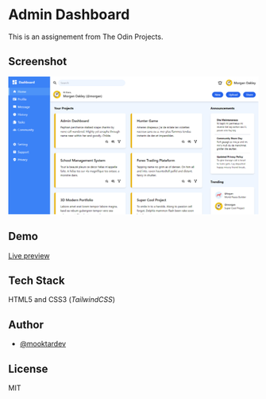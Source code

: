 # Admin Dashboard
This is an assignement from The Odin Projects.


## Screenshot
![Screenshot](./screenshot.png)


## Demo
[Live preview](https://odin-admin-dashboard-tau.vercel.app/)


## Tech Stack
HTML5 and CSS3 (*TailwindCSS*)


## Author
- [@mooktardev](https://www.github.com/mooktardev)


## License
MIT